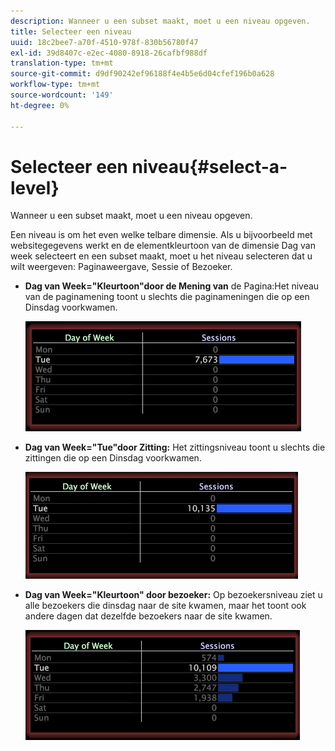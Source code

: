 ```yaml
---
description: Wanneer u een subset maakt, moet u een niveau opgeven.
title: Selecteer een niveau
uuid: 18c2bee7-a70f-4510-978f-830b56780f47
exl-id: 39d8407c-e2ec-4080-8918-26cafbf988df
translation-type: tm+mt
source-git-commit: d9df90242ef96188f4e4b5e6d04cfef196b0a628
workflow-type: tm+mt
source-wordcount: '149'
ht-degree: 0%

---
```


# Selecteer een niveau{#select-a-level}

Wanneer u een subset maakt, moet u een niveau opgeven.

Een niveau is om het even welke telbare dimensie. Als u bijvoorbeeld met websitegegevens werkt en de elementkleurtoon van de dimensie Dag van week selecteert en een subset maakt, moet u het niveau selecteren dat u wilt weergeven: Paginaweergave, Sessie of Bezoeker.

* **Dag van Week=&quot;Kleurtoon&quot;door de Mening van** de Pagina:Het niveau van de paginamening toont u slechts die paginameningen die op een Dinsdag voorkwamen.

   ![](assets/vis_Subset_byPageView.png)

* **Dag van Week=&quot;Tue&quot;door Zitting:** Het zittingsniveau toont u slechts die zittingen die op een Dinsdag voorkwamen.

   ![](assets/vis_Subset_bySession.png)

* **Dag van Week=&quot;Kleurtoon&quot; door bezoeker:** Op bezoekersniveau ziet u alle bezoekers die dinsdag naar de site kwamen, maar het toont ook andere dagen dat dezelfde bezoekers naar de site kwamen.

   ![](assets/vis_Subset_byVisitor.png)
